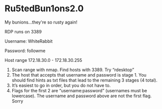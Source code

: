 # Ru5tedBun1ons2.0
My bunions...they're so rusty again!

RDP runs on 3389

Username: WhiteRabbit

Password: followme

Host range 172.18.30.0 - 172.18.30.255

1. Scan range with nmap. Find hosts with 3389. Try “rdesktop”
2. The host that accepts that username and password is stage 1. You should find hints as txt files that lead to the remaining 3 stages (4 total).
3. It’s easiest to go in order, but you do not have to. 
4. Flags for the first 2 are “username:password” (usernames must be lowercase). The username and password above are not the first flag. Sorry
